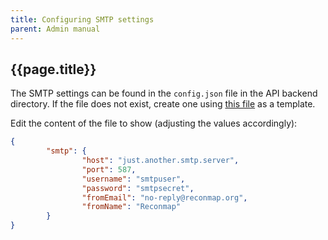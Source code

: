 ```yaml
---
title: Configuring SMTP settings
parent: Admin manual
---
```


## {{page.title}}

The SMTP settings can be found in the `config.json` file in the API backend directory. If the file does not exist, create one using [this file](https://github.com/Reconmap/api-backend/blob/master/config-template.json) as a template.

Edit the content of the file to show (adjusting the values accordingly):

```json
{
        "smtp": {
                "host": "just.another.smtp.server",
                "port": 587,
                "username": "smtpuser",
                "password": "smtpsecret",
                "fromEmail": "no-reply@reconmap.org",
                "fromName": "Reconmap"
        }
}
```